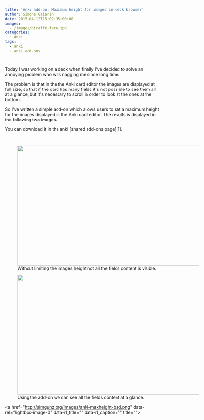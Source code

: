 ```yaml
---
title: 'Anki add-on: Maximum height for images in deck browser'
author: Simone Gaiarin
date: 2015-04-12T15:02:35+00:00
images:
  - /images/giraffe-face.jpg
categories:
  - Anki
tags:
  - anki
  - anki-add-ons

---
```

Today I was working on a deck when finally I've decided to solve an annoying problem who was nagging me since long time.

The problem is that in the the Anki card editor the images are displayed at full size, so that if the card has many fields it's not possible to see them all at a glance, but it's necessary to scroll in order to look at the ones at the bottom.

<!--more-->So I've written a simple add-on which allows users to set a maximum height for the images displayed in the Anki card editor. The results is displayed in the following two images.

You can download it in the anki [shared add-ons page][1].

&nbsp;

<figure id="attachment_430" aria-describedby="caption-attachment-430" style="width: 590px" class="wp-caption aligncenter"><img class="wp-image-430" src="http://simgunz.org/images/anki-maxheight-bad.png" alt="" width="600" height="390" srcset="https://simgunz.org/images/anki-maxheight-bad.png 1229w, https://simgunz.org/images/anki-maxheight-bad-150x98.png 150w, https://simgunz.org/images/anki-maxheight-bad-300x195.png 300w, https://simgunz.org/images/anki-maxheight-bad-1024x666.png 1024w" sizes="(max-width: 600px) 100vw, 600px" /><figcaption id="caption-attachment-430" class="wp-caption-text">Without limiting the images height not all the fields content is visible.</figcaption></figure>

<figure id="attachment_431" aria-describedby="caption-attachment-431" style="width: 590px" class="wp-caption aligncenter"><img class="wp-image-431" src="http://simgunz.org/images/anki-maxheight-good.png" alt="" width="600" height="390" srcset="https://simgunz.org/images/anki-maxheight-good.png 1229w, https://simgunz.org/images/anki-maxheight-good-150x98.png 150w, https://simgunz.org/images/anki-maxheight-good-300x195.png 300w, https://simgunz.org/images/anki-maxheight-good-1024x666.png 1024w" sizes="(max-width: 600px) 100vw, 600px" /><figcaption id="caption-attachment-431" class="wp-caption-text">Using the add-on we can see all the fields content at a glance.</figcaption></figure>

<a href="http://simgunz.org/images/anki-maxheight-bad.png" data-rel="lightbox-image-0" data-rl\_title="" data-rl\_caption="" title="">  
</a>

